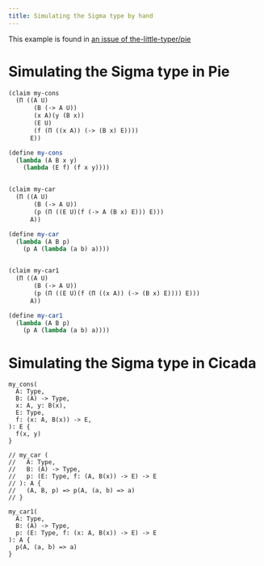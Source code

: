 ```yaml
---
title: Simulating the Sigma type by hand
---
```


This example is found in [an issue of the-little-typer/pie](https://github.com/the-little-typer/pie/issues/42)

# Simulating the Sigma type in Pie

``` scheme
(claim my-cons
  (Π ((A U)
       (B (-> A U))
       (x A)(y (B x))
       (E U)
       (f (Π ((x A)) (-> (B x) E))))
      E))

(define my-cons
  (lambda (A B x y)
    (lambda (E f) (f x y))))


(claim my-car
  (Π ((A U)
       (B (-> A U))
       (p (Π ((E U)(f (-> A (B x) E))) E)))
      A))

(define my-car
  (lambda (A B p)
    (p A (lambda (a b) a))))


(claim my-car1
  (Π ((A U)
       (B (-> A U))
       (p (Π ((E U)(f (Π ((x A)) (-> (B x) E)))) E)))
      A))

(define my-car1
  (lambda (A B p)
    (p A (lambda (a b) a))))
```

# Simulating the Sigma type in Cicada

``` cicada
my_cons(
  A: Type,
  B: (A) -> Type,
  x: A, y: B(x),
  E: Type,
  f: (x: A, B(x)) -> E,
): E {
  f(x, y)
}

// my_car (
//   A: Type,
//   B: (A) -> Type,
//   p: (E: Type, f: (A, B(x)) -> E) -> E
// ): A {
//   (A, B, p) => p(A, (a, b) => a)
// }

my_car1(
  A: Type,
  B: (A) -> Type,
  p: (E: Type, f: (x: A, B(x)) -> E) -> E
): A {
  p(A, (a, b) => a)
}
```
